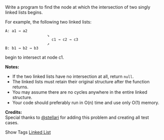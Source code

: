 Write a program to find the node at which the intersection of two singly linked lists begins.

For example, the following two linked lists:

    A: a1 → a2
                       ↘
                         c1 → c2 → c3
                       ↗            
    B: b1 → b2 → b3

begin to intersect at node c1.

**Notes:**

- If the two linked lists have no intersection at all, return `null`.
- The linked lists must retain their original structure after the function returns. 
- You may assume there are no cycles anywhere in the entire linked structure.
- Your code should preferably run in O(n) time and use only O(1) memory.

**Credits:**  
Special thanks to [@stellari](https://oj.leetcode.com/discuss/user/stellari) for adding this problem and creating all test cases.

Show Tags
 [Linked List](/tag/linked-list/)
